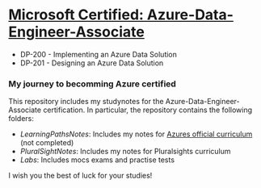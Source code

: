 # <a href="https://docs.microsoft.com/en-us/learn/certifications/azure-data-engineer"> Microsoft Certified: Azure-Data-Engineer-Associate
</a>
<ul>
  <li> DP-200 - Implementing an Azure Data Solution </li>  
  <li> DP-201 - Designing an Azure Data Solution </li>
</ul>

<h3> My journey to becomming Azure certified </h3>

<p> This repository includes my studynotes for the Azure-Data-Engineer-Associate certification. In particular, the repository contains the following folders:
<ul>
  <li> <i>LearningPathsNotes</i>: Includes my notes for <a href="https://docs.microsoft.com/en-us/learn/paths/azure-for-the-data-engineer/"> Azures official curriculum</a> (not completed) </li>
  <li> <i>PluralSightNotes</i>: Includes my notes for Pluralsights curriculum </li>  
  <li> <i>Labs</i>: Includes mocs exams and practise tests </li>  
  </ul>
  <p> I wish you the best of luck for your studies! </p> 



